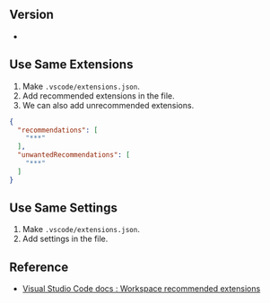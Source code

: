 ## Version
- 

## Use Same Extensions
1. Make `.vscode/extensions.json`.
2. Add recommended extensions in the file.
3. We can also add unrecommended extensions.

```json
{
  "recommendations": [
    "***"
  ],
  "unwantedRecommendations": [
    "***"
  ]
}
```

## Use Same Settings
1. Make `.vscode/extensions.json`.
2. Add settings in the file.

## Reference
- [Visual Studio Code docs : Workspace recommended extensions](https://code.visualstudio.com/docs/editor/extension-marketplace#_workspace-recommended-extensions)
